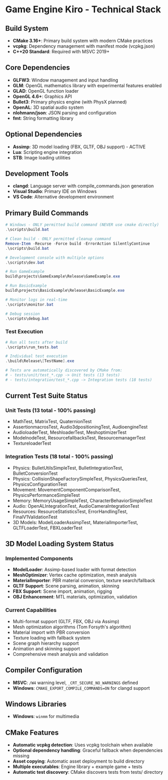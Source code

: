 # Game Engine Kiro - Technical Stack

## Build System

- **CMake 3.16+**: Primary build system with modern CMake practices
- **vcpkg**: Dependency management with manifest mode (vcpkg.json)
- **C++20 Standard**: Required with MSVC 2019+

## Core Dependencies

- **GLFW3**: Window management and input handling
- **GLM**: OpenGL mathematics library with experimental features enabled
- **GLAD**: OpenGL function loader
- **OpenGL 4.6+**: Graphics API
- **Bullet3**: Primary physics engine (with PhysX planned)
- **OpenAL**: 3D spatial audio system
- **nlohmann/json**: JSON parsing and configuration
- **fmt**: String formatting library

## Optional Dependencies

- **Assimp**: 3D model loading (FBX, GLTF, OBJ support) - ACTIVE
- **Lua**: Scripting engine integration
- **STB**: Image loading utilities

## Development Tools

- **clangd**: Language server with compile_commands.json generation
- **Visual Studio**: Primary IDE on Windows
- **VS Code**: Alternative development environment

## Primary Build Commands

```powershell
# Windows - ONLY permitted build command (NEVER use cmake directly)
.\scripts\build.bat

# Clean build - ONLY permitted cleanup command
Remove-Item -Recurse -Force build -ErrorAction SilentlyContinue
.\scripts\build.bat

# Development console with multiple options
.\scripts\dev.bat

# Run GameExample
build\projects\GameExample\Release\GameExample.exe

# Run BasicExample
build\projects\BasicExample\Release\BasicExample.exe

# Monitor logs in real-time
.\scripts\monitor.bat

# Debug session
.\scripts\debug.bat
```

### Test Execution

```powershell
# Run all tests after build
.\scripts\run_tests.bat

# Individual test execution
.\build\Release\[TestName].exe

# Tests are automatically discovered by CMake from:
# - tests/unit/test_*.cpp -> Unit tests (13 tests)
# - tests/integration/test_*.cpp -> Integration tests (18 tests)
```

## Current Test Suite Status

### Unit Tests (13 total - 100% passing)

- MathTest, MatrixTest, QuaternionTest
- AssertionmacrosTest, Audio3dpositioningTest, AudioengineTest
- AudioloaderTest, MeshloaderTest, MeshoptimizerTest
- ModelnodeTest, ResourcefallbacksTest, ResourcemanagerTest
- TextureloaderTest

### Integration Tests (18 total - 100% passing)

- Physics: BulletUtilsSimpleTest, BulletIntegrationTest, BulletConversionTest
- Physics: CollisionShapeFactorySimpleTest, PhysicsQueriesTest, PhysicsConfigurationTest
- Movement: MovementComponentComparisonTest, PhysicsPerformanceSimpleTest
- Memory: MemoryUsageSimpleTest, CharacterBehaviorSimpleTest
- Audio: OpenALIntegrationTest, AudioCameraIntegrationTest
- Resources: ResourceStatisticsTest, ErrorHandlingTest, FinalV1ValidationTest
- 3D Models: ModelLoaderAssimpTest, MaterialImporterTest, GLTFLoaderTest, FBXLoaderTest

## 3D Model Loading System Status

### Implemented Components

- **ModelLoader**: Assimp-based loader with format detection
- **MeshOptimizer**: Vertex cache optimization, mesh analysis
- **MaterialImporter**: PBR material conversion, texture search/fallback
- **GLTF Support**: Scene parsing, animation, skinning
- **FBX Support**: Scene import, animation, rigging
- **OBJ Enhancement**: MTL materials, optimization, validation

### Current Capabilities

- Multi-format support (GLTF, FBX, OBJ via Assimp)
- Mesh optimization algorithms (Tom Forsyth's algorithm)
- Material import with PBR conversion
- Texture loading with fallback system
- Scene graph hierarchy support
- Animation and skinning support
- Comprehensive mesh analysis and validation

## Compiler Configuration

- **MSVC**: `/W4` warning level, `_CRT_SECURE_NO_WARNINGS` defined
- **Windows**: `CMAKE_EXPORT_COMPILE_COMMANDS=ON` for clangd support

## Windows Libraries

- **Windows**: `winmm` for multimedia

## CMake Features

- **Automatic vcpkg detection**: Uses vcpkg toolchain when available
- **Optional dependency handling**: Graceful fallback when dependencies missing
- **Asset copying**: Automatic asset deployment to build directory
- **Multiple executables**: Engine library + example game + tests
- **Automatic test discovery**: CMake discovers tests from tests/ directory
